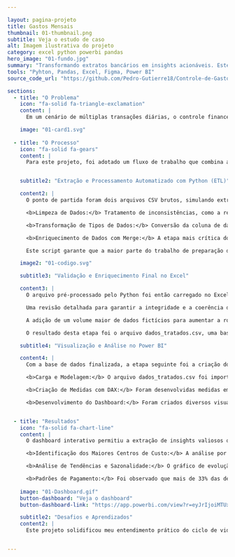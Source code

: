 ```yaml
---

layout: pagina-projeto
title: Gastos Mensais
thumbnail: 01-thumbnail.png
subtitle: Veja o estudo de caso
alt: Imagem ilustrativa do projeto
category: excel python powerbi pandas
hero_image: "01-fundo.jpg"
summary: "Transformando extratos bancários em insights acionáveis. Este projeto utiliza Python e Power BI para construir uma ferramenta de Business Intelligence que permite a visualização clara de padrões de gastos e a tomada de decisões financeiras mais inteligentes."
tools: "Pyhton, Pandas, Excel, Figma, Power BI"
source_code_url: "https://github.com/Pedro-Gutierre18/Controle-de-Gastos-Mensais"

sections:
  - title: "O Problema"
    icon: "fa-solid fa-triangle-exclamation"
    content: |
      Em um cenário de múltiplas transações diárias, o controle financeiro por meio de planilhas estáticas ou anotações manuais se mostra ineficiente e propenso a erros. A dificuldade em consolidar dados de diferentes fontes e a ausência de visualizações claras impedem uma análise aprofundada dos hábitos de consumo.

    image: "01-card1.svg"
    
  - title: "O Processo"
    icon: "fa-solid fa-gears"
    content: |
      Para este projeto, foi adotado um fluxo de trabalho que combina a automação e a escalabilidade do Python com a flexibilidade do Excel para validação, refletindo um cenário de análise de dados do mundo real.


    subtitle2: "Extração e Processamento Automatizado com Python (ETL)"

    content2: |
      O ponto de partida foram dois arquivos CSV brutos, simulando extratos não tratados de transações e uma tabela de categorias. Para realizar a limpeza e o enriquecimento inicial desses dados de forma eficiente e replicável, foi desenvolvido um script em Python utilizando a biblioteca Pandas. As principais etapas automatizadas foram:

      <b>Limpeza de Dados:</b> Tratamento de inconsistências, como a remoção de IDs de categoria duplicados para garantir a integridade dos dados.

      <b>Transformação de Tipos de Dados:</b> Conversão da coluna de data, originalmente em formato de texto, para o tipo datetime, um passo crucial para permitir análises temporais e filtros cronológicos.

      <b>Enriquecimento de Dados com Merge:</b> A etapa mais crítica do processo de ETL, onde os dados de categorias (nome da categoria, subcategoria e tipo) foram unidos a cada transação correspondente através de um merge. Isso enriqueceu a base de dados transacional com o contexto necessário para a análise.

      Este script garante que a maior parte do trabalho de preparação de dados seja automatizada, tornando o processo rápido e menos suscetível a erros manuais no futuro.

    image2: "01-codigo.svg"

    subtitle3: "Validação e Enriquecimento Final no Excel"

    content3: |
      O arquivo pré-processado pelo Python foi então carregado no Excel para uma etapa final de controle de qualidade e enriquecimento manual. Nesta fase, realizei:

      Uma revisão detalhada para garantir a integridade e a coerência dos dados.

      A adição de um volume maior de dados fictícios para aumentar a robustez da base, criando um cenário mais realista e permitindo que insights mais significativos fossem extraídos no dashboard.

      O resultado desta etapa foi o arquivo dados_tratados.csv, uma base de dados final, limpa, enriquecida e validada, pronta para ser o alicerce da visualização.

    subtitle4: "Visualização e Análise no Power BI"

    content4: |
      Com a base de dados finalizada, a etapa seguinte foi a criação do dashboard no Power BI:

      <b>Carga e Modelagem:</b> O arquivo dados_tratados.csv foi importado para o Power BI.

      <b>Criação de Medidas com DAX:</b> Foram desenvolvidas medidas em DAX para calcular os principais indicadores de negócio (KPIs), como Renda Total, Despesa Total e Saldo Final. O uso de DAX permite que esses cálculos sejam dinâmicos e respondam interativamente aos filtros aplicados pelo usuário.

      <b>Desenvolvimento do Dashboard:</b> Foram criados diversos visuais para responder às perguntas de negócio definidas no início do projeto, incluindo KPIs, gráficos de barras, gráficos de linhas e tabelas detalhadas, todos interligados para permitir uma análise investigativa e multifacetada.


  - title: "Resultados"
    icon: "fa-solid fa-chart-line"
    content: |
      O dashboard interativo permitiu a extração de insights valiosos que não seriam facilmente visíveis em uma planilha estática:

      <b>Identificação dos Maiores Centros de Custo:</b> A análise por categoria revelou que "Moradia" é a despeza com maior gasto, representando 25% da renda total, que leve em consideração procurar um lugar com aluguel mais barato.

      <b>Análise de Tendências e Sazonalidade:</b> O gráfico de evolução temporal expôs um padrão claro de aumento nas despesas com "Lazer" durante os meses de férias (Julho e Dezembro), permitindo um planejamento financeiro proativo para esses períodos.

      <b>Padrões de Pagamento:</b> Foi observado que mais de 33% das despesas são realizadas com "Cartão de Crédito", o que, embora prático, destaca a necessidade de um acompanhamento rigoroso da fatura para evitar o endividamento e aproveitar programas de benefícios.
    
    image: "01-Dashboard.gif"
    button-dashboard: "Veja o dashboard"
    button-dashboard-link: "https://app.powerbi.com/view?r=eyJrIjoiMTUxNDg2ZGYtYzRmOS00YTNjLThmYTQtMjY2NGVkYzllMTYyIiwidCI6Ijc1YjY4N2ZhLTZhYmItNDczZi04Y2QwLTc1MjUxZmJhMGE3MSJ9"

    subtitle2: "Desafios e Aprendizados"
    content2: |
      Este projeto solidificou meu entendimento prático do ciclo de vida completo de um projeto de dados: desde a extração e limpeza com Python (ETL), passando pela validação e enriquecimento, até a criação de um produto final de Business Intelligence com Power BI que gera valor e insights reais


---
```

